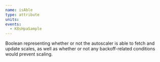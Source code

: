 ```yaml
---
name: isAble
type: attribute
units:
events:
  - K8sHpaSample 
---
```


Boolean representing whether or not the autoscaler is able to fetch and update scales, as well as whether or not any backoff-related conditions would prevent scaling.